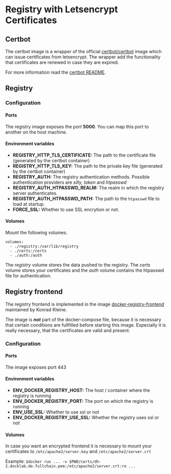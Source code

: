 # Registry with Letsencrypt Certificates

## Certbot

The certbot image is a wrapper of the official [certbot/certbot](https://hub.docker.com/r/certbot/certbot/)
image which can issue certificates from letsencrypt. The wrapper add the 
functionality that certificates are renewed in case they are expired.
 
For more information read the [certbot README](/certbot/README.md).

## Registry

### Configuration

#### Ports

The registry image exposes the port **5000**. You can map this port to another on the host machine.  

#### Environment variables

- **REGISTRY_HTTP_TLS_CERTIFICATE:** The path to the certificate file (generated by the certbot container) 
- **REGISTRY_HTTP_TLS_KEY:** The path to the private key file (generated by the certbot container)
- **REGISTRY_AUTH:** The registry authentication methods. Possible authentication providers are *silly, token* and *htpasswd* 
- **REGISTRY_AUTH_HTPASSWD_REALM:** The realm in which the registry server authenticates.
- **REGISTRY_AUTH_HTPASSWD_PATH:** The path to the `htpasswd` file to load at startup.
- **FORCE_SSL:** Whether to use SSL encrytion or not. 

#### Volumes

Mount the following volumes.

    volumes:
      - ./registry:/var/lib/registry
      - ./certs:/certs
      - ./auth:/auth

The *registry* volume stores the data pushed to the registry. The *certs* volume stores your certificates and the *auth* volume contains the htpasswd file for authentication.

## Registry frontend

The registry frontend is implemented in the image [docker-registry-frontend](https://github.com/kwk/docker-registry-frontend) maintained by Konrad Kleine.

The image is ***not*** part of the docker-compose file, because it is necessary that certain conditions are fullfilled 
before starting this image. Especially it is really necessary, that the certificates are valid and present.

### Configuration
 
#### Ports
The image exposes port 443
 
#### Environment variables
- **ENV_DOCKER_REGISTRY_HOST:** The host / container where the registry is running
- **ENV_DOCKER_REGISTRY_PORT:** The port on which the registry is running
- **ENV_USE_SSL:** Whether to use ssl or not 
- **ENV_DOCKER_REGISTRY_USE_SSL:** Whether the registry uses ssl or not

#### Volumes
In case you want an encrypted frontend it is necessary to mount your 
certificates to `/etc/apache2/server.key` and `/etc/apache2/server.crt`

Example: `$docker run ... -v $PWD/certs/dh-2.docklab.de.fullchain.pem:/etc/apache2/server.crt:ro ...`